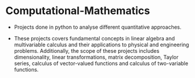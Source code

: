 # Computational-Mathematics
- Projects done in python to analyse different quantitative approaches.    


- These projects covers fundamental concepts in linear algebra and multivariable calculus and their applications to physical and engineering problems. Additionally, the scope of these projects includes dimensionality, linear transformations, matrix decomposition, Taylor series, calculus of vector-valued functions and calculus of two-variable functions.
